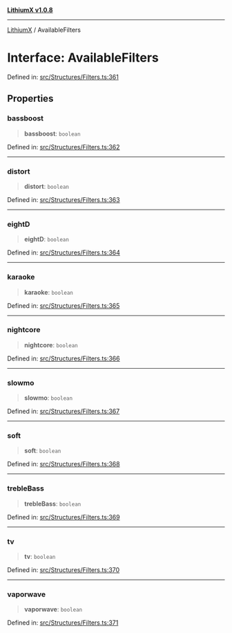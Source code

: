 [**LithiumX v1.0.8**](../README.md)

***

[LithiumX](../globals.md) / AvailableFilters

# Interface: AvailableFilters

Defined in: [src/Structures/Filters.ts:361](https://github.com/anantix-network/LithiumX/blob/6d83bed841f7c0d8766531c5310768bcb05e7f91/src/Structures/Filters.ts#L361)

## Properties

### bassboost

> **bassboost**: `boolean`

Defined in: [src/Structures/Filters.ts:362](https://github.com/anantix-network/LithiumX/blob/6d83bed841f7c0d8766531c5310768bcb05e7f91/src/Structures/Filters.ts#L362)

***

### distort

> **distort**: `boolean`

Defined in: [src/Structures/Filters.ts:363](https://github.com/anantix-network/LithiumX/blob/6d83bed841f7c0d8766531c5310768bcb05e7f91/src/Structures/Filters.ts#L363)

***

### eightD

> **eightD**: `boolean`

Defined in: [src/Structures/Filters.ts:364](https://github.com/anantix-network/LithiumX/blob/6d83bed841f7c0d8766531c5310768bcb05e7f91/src/Structures/Filters.ts#L364)

***

### karaoke

> **karaoke**: `boolean`

Defined in: [src/Structures/Filters.ts:365](https://github.com/anantix-network/LithiumX/blob/6d83bed841f7c0d8766531c5310768bcb05e7f91/src/Structures/Filters.ts#L365)

***

### nightcore

> **nightcore**: `boolean`

Defined in: [src/Structures/Filters.ts:366](https://github.com/anantix-network/LithiumX/blob/6d83bed841f7c0d8766531c5310768bcb05e7f91/src/Structures/Filters.ts#L366)

***

### slowmo

> **slowmo**: `boolean`

Defined in: [src/Structures/Filters.ts:367](https://github.com/anantix-network/LithiumX/blob/6d83bed841f7c0d8766531c5310768bcb05e7f91/src/Structures/Filters.ts#L367)

***

### soft

> **soft**: `boolean`

Defined in: [src/Structures/Filters.ts:368](https://github.com/anantix-network/LithiumX/blob/6d83bed841f7c0d8766531c5310768bcb05e7f91/src/Structures/Filters.ts#L368)

***

### trebleBass

> **trebleBass**: `boolean`

Defined in: [src/Structures/Filters.ts:369](https://github.com/anantix-network/LithiumX/blob/6d83bed841f7c0d8766531c5310768bcb05e7f91/src/Structures/Filters.ts#L369)

***

### tv

> **tv**: `boolean`

Defined in: [src/Structures/Filters.ts:370](https://github.com/anantix-network/LithiumX/blob/6d83bed841f7c0d8766531c5310768bcb05e7f91/src/Structures/Filters.ts#L370)

***

### vaporwave

> **vaporwave**: `boolean`

Defined in: [src/Structures/Filters.ts:371](https://github.com/anantix-network/LithiumX/blob/6d83bed841f7c0d8766531c5310768bcb05e7f91/src/Structures/Filters.ts#L371)
